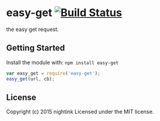 # easy-get [![Build Status](https://secure.travis-ci.org/nightink/easy-get.png?branch=master)](http://travis-ci.org/nightink/easy-get)

the easy get request.

## Getting Started
Install the module with: `npm install easy-get`

```javascript
var easy_get = require('easy-get');
easy_get(url, cb);
```

## License
Copyright (c) 2015 nightink
Licensed under the MIT license.
